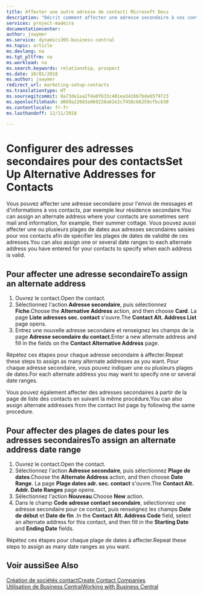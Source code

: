 ```yaml
---
title: Affecter une autre adresse de contact| Microsoft Docs
description: "Décrit comment affecter une adresse secondaire à vos contacts ou prospects, où ils reçoivent parfois des informations."
services: project-madeira
documentationcenter: 
author: jswymer
ms.service: dynamics365-business-central
ms.topic: article
ms.devlang: na
ms.tgt_pltfrm: na
ms.workload: na
ms.search.keywords: relationship, prospect
ms.date: 10/01/2018
ms.author: jswymer
redirect_url: marketing-setup-contacts
ms.translationtype: HT
ms.sourcegitcommit: 8a73de1aa2f4a0f633c401ea341bb7bde6579723
ms.openlocfilehash: d069a22603a969220a62e2c7458cb6259cfbc630
ms.contentlocale: fr-fr
ms.lasthandoff: 12/11/2018

---
```

# <a name="set-up-alternative-addresses-for-contacts"></a><span data-ttu-id="d90ec-103">Configurer des adresses secondaires pour des contacts</span><span class="sxs-lookup"><span data-stu-id="d90ec-103">Set Up Alternative Addresses for Contacts</span></span>
<span data-ttu-id="d90ec-104">Vous pouvez affecter une adresse secondaire pour l'envoi de messages et d'informations à vos contacts, par exemple leur résidence secondaire.</span><span class="sxs-lookup"><span data-stu-id="d90ec-104">You can assign an alternate address where your contacts are sometimes sent mail and information, for example, their summer cottage.</span></span> <span data-ttu-id="d90ec-105">Vous pouvez aussi affecter une ou plusieurs plages de dates aux adresses secondaires saisies pour vos contacts afin de spécifier les plages de dates de validité de ces adresses.</span><span class="sxs-lookup"><span data-stu-id="d90ec-105">You can also assign one or several date ranges to each alternate address you have entered for your contacts to specify when each address is valid.</span></span>

## <a name="to-assign-an-alternate-address"></a><span data-ttu-id="d90ec-106">Pour affecter une adresse secondaire</span><span class="sxs-lookup"><span data-stu-id="d90ec-106">To assign an alternate address</span></span>
1. <span data-ttu-id="d90ec-107">Ouvrez le contact.</span><span class="sxs-lookup"><span data-stu-id="d90ec-107">Open the contact.</span></span>
2. <span data-ttu-id="d90ec-108">Sélectionnez l'action **Adresse secondaire**, puis sélectionnez **Fiche**.</span><span class="sxs-lookup"><span data-stu-id="d90ec-108">Choose the **Alternative Address** action, and then choose **Card**.</span></span> <span data-ttu-id="d90ec-109">La page **Liste adresses sec. contact** s'ouvre.</span><span class="sxs-lookup"><span data-stu-id="d90ec-109">The **Contact Alt. Address List** page opens.</span></span>
3. <span data-ttu-id="d90ec-110">Entrez une nouvelle adresse secondaire et renseignez les champs de la page **Adresse secondaire du contact**.</span><span class="sxs-lookup"><span data-stu-id="d90ec-110">Enter a new alternate address and fill in the fields on the **Contact Alternative Address** page.</span></span>

<span data-ttu-id="d90ec-111">Répétez ces étapes pour chaque adresse secondaire à affecter.</span><span class="sxs-lookup"><span data-stu-id="d90ec-111">Repeat these steps to assign as many alternate addresses as you want.</span></span> <span data-ttu-id="d90ec-112">Pour chaque adresse secondaire, vous pouvez indiquer une ou plusieurs plages de dates.</span><span class="sxs-lookup"><span data-stu-id="d90ec-112">For each alternate address you may want to specify one or several date ranges.</span></span>

<span data-ttu-id="d90ec-113">Vous pouvez également affecter des adresses secondaires à partir de la page de liste des contacts en suivant la même procédure.</span><span class="sxs-lookup"><span data-stu-id="d90ec-113">You can also assign alternate addresses from the contact list page by following the same procedure.</span></span>

## <a name="to-assign-an-alternate-address-date-range"></a><span data-ttu-id="d90ec-114">Pour affecter des plages de dates pour les adresses secondaires</span><span class="sxs-lookup"><span data-stu-id="d90ec-114">To assign an alternate address date range</span></span>
1. <span data-ttu-id="d90ec-115">Ouvrez le contact.</span><span class="sxs-lookup"><span data-stu-id="d90ec-115">Open the contact.</span></span>
2. <span data-ttu-id="d90ec-116">Sélectionnez l'action **Adresse secondaire**, puis sélectionnez **Plage de dates**.</span><span class="sxs-lookup"><span data-stu-id="d90ec-116">Choose the **Alternate Address** action, and then choose **Date Range**.</span></span> <span data-ttu-id="d90ec-117">La page **Plage dates adr. sec. contact** s'ouvre.</span><span class="sxs-lookup"><span data-stu-id="d90ec-117">The **Contact Alt. Addr. Date Ranges** page opens.</span></span>
3. <span data-ttu-id="d90ec-118">Sélectionnez l'action **Nouveau**.</span><span class="sxs-lookup"><span data-stu-id="d90ec-118">Choose **New** action.</span></span>
4. <span data-ttu-id="d90ec-119">Dans le champ **Code adresse contact secondaire**, sélectionnez une adresse secondaire pour ce contact, puis renseignez les champs **Date de début** et **Date de fin** .</span><span class="sxs-lookup"><span data-stu-id="d90ec-119">In the **Contact Alt. Address Code** field, select an alternate address for this contact, and then fill in the **Starting Date** and **Ending Date** fields.</span></span>

<span data-ttu-id="d90ec-120">Répétez ces étapes pour chaque plage de dates à affecter.</span><span class="sxs-lookup"><span data-stu-id="d90ec-120">Repeat these steps to assign as many date ranges as you want.</span></span>

## <a name="see-also"></a><span data-ttu-id="d90ec-121">Voir aussi</span><span class="sxs-lookup"><span data-stu-id="d90ec-121">See Also</span></span>
[<span data-ttu-id="d90ec-122">Création de sociétés contact</span><span class="sxs-lookup"><span data-stu-id="d90ec-122">Create Contact Companies</span></span>](marketing-create-contact-companies.md)  
[<span data-ttu-id="d90ec-123">Utilisation de Business Central</span><span class="sxs-lookup"><span data-stu-id="d90ec-123">Working with Business Central</span></span>](ui-work-product.md)

